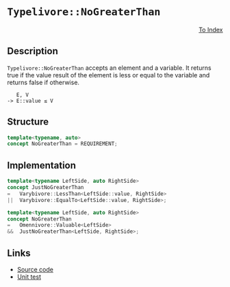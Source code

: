 <!-- Copyright 2024 Feng Mofan
SPDX-License-Identifier: Apache-2.0 -->

# `Typelivore::NoGreaterThan`

<p style='text-align: right;'><a href="../../concepts.md#typelivore-no-greater-than">To Index</a></p>

## Description

`Typelivore::NoGreaterThan` accepts an element and a variable.
It returns true if the value result of the element is less or equal to the variable and returns false if otherwise.

<pre><code>   E, V
-> E::value &leq; V</code></pre>

## Structure

```C++
template<typename, auto>
concept NoGreaterThan = REQUIREMENT;
```

## Implementation

```C++
template<typename LeftSide, auto RightSide>
concept JustNoGreaterThan
=   Varybivore::LessThan<LeftSide::value, RightSide>
||  Varybivore::EqualTo<LeftSide::value, RightSide>;

template<typename LeftSide, auto RightSide>
concept NoGreaterThan
=   Omennivore::Valuable<LeftSide>
&&  JustNoGreaterThan<LeftSide, RightSide>;
```

## Links

- [Source code](../../../../conceptrodon/typelivore/concepts/no_greater_than.hpp)
- [Unit test](../../../../tests/unit/concepts/typelivore/no_greater_than.test.hpp)
